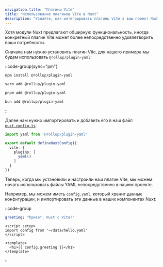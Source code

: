 ```yaml
---
navigation.title: "Плагины Vite"
title: "Использование плагинов Vite в Nuxt"
description: "Узнайте, как интегрировать плагины Vite в ваш проект Nuxt."
---
```


Хотя модули Nuxt предлагают обширную функциональность, иногда конкретный плагин Vite может более непосредственно удовлетворить ваши потребности.

Сначала нам нужно установить плагин Vite, для нашего примера мы будем использовать `@rollup/plugin-yaml`:

::code-group{sync="pm"}

  ```bash [npm]
  npm install @rollup/plugin-yaml
  ```

  ```bash [yarn]
  yarn add @rollup/plugin-yaml
  ```

  ```bash [pnpm]
  pnpm add @rollup/plugin-yaml
  ```

  ```bash [bun]
  bun add @rollup/plugin-yaml
  ```

::

Далее нам нужно импортировать и добавить его в наш файл [`nuxt.config.ts`](/docs/guide/directory-structure/nuxt-config):

```ts [nuxt.config.ts]
import yaml from '@rollup/plugin-yaml'

export default defineNuxtConfig({
  vite: {
    plugins: [
      yaml()
    ]
  }
})
```

Теперь, когда мы установили и настроили наш плагин Vite, мы можем начать использовать файлы YAML непосредственно в нашем проекте.

Например, мы можем иметь `config.yaml`, который хранит данные конфигурации, и импортировать эти данные в наших компонентах Nuxt:

::code-group

```yaml [data/hello.yaml]
greeting: "Привет, Nuxt с Vite!"
```

```vue [components/Hello.vue]
<script setup>
import config from '~/data/hello.yaml'
</script>

<template>
  <h1>{{ config.greeting }}</h1>
</template>
```

::
